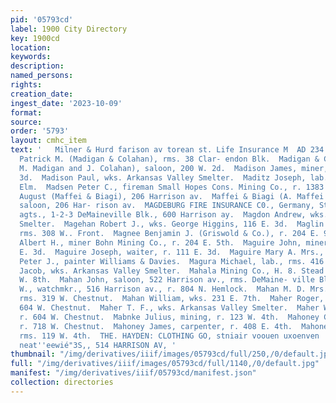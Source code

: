 ```yaml
---
pid: '05793cd'
label: 1900 City Directory
key: 1900cd
location: 
keywords: 
description: 
named_persons: 
rights: 
creation_date: 
ingest_date: '2023-10-09'
format: 
source: 
order: '5793'
layout: cmhc_item
text: '   Milner & Hurd farison av torean st. Life Insurance M  AD 234 MAH Madigan
  Patrick M. (Madigan & Colahan), rms. 38 Clar- endon Blk.  Madigan & Colahan (P.
  M. Madigan and J. Colahan), saloon, 200 W. 2d.  Madison James, miner, rms. 222 E.
  3d.  Madison Paul, wks. Arkansas Valley Smelter.  Maditz Joseph, lab., r. 712 W.
  Elm.  Madsen Peter C., fireman Small Hopes Cons. Mining Co., r. 1383 W. 9th.  Maffei
  August (Maffei & Biagi), 206 Harrison av.  Maffei & Biagi (A. Maffei and A. Biagi),
  saloon, 206 Har- rison av.  MAGDEBURG FIRE INSURANCE C0., Germany, Stickley & Shaw
  agts., 1-2-3 DeMaineville Blk., 600 Harrison ay.  Magdon Andrew, wks. Arkansas Valley
  Smelter.  Magehan Robert J., wks. George Higgins, 116 E. 3d.  Maglin John, lab.,
  rms. 308 W.. Front.  Magnee Benjamin J. (Griswold & Co.), r. 204 E. 9th.  Magnie
  Albert H., miner Bohn Mining Co., r. 204 E. 5th.  Maguire John, miner, bds. 139
  E. 3d.  Maguire Joseph, waiter, r. 111 E. 3d.  Maguire Mary A. Mrs., r. 111 E. 3d.  Maguire
  Peter J., painter Williams & Davies.  Magura Michael, lab., rms. 416 W. Chestnut.  Mahalich
  Jacob, wks. Arkansas Valley Smelter.  Mahala Mining Co., H. 8. Stead receiver, 114
  W. 8th.  Mahan John, saloon, 522 Harrison av., rms. DeMaine- ville Blk.  Mahan John
  W., watchmkr., 516 Harrison av., r. 804 N. Hemlock.  Mahan M. D. Mrs., dressmkr.,
  rms. 319 W. Chestnut.  Mahan William, wks. 231 E. 7th.  Maher Roger, dairyman, r.
  604 W. Chestnut.  Maher T. F., wks. Arkansas Valley Smelter.  Maher William, dairyman,
  r. 604 W. Chestnut.  Mabnke Julius, mining, r. 123 W. 4th.  Mahoney Cornelius, lab.,
  r. 718 W. Chestnut.  Mahoney James, carpenter, r. 408 E. 4th.  Mahoney James, engineer,
  rms. 119 W. 4th.  THE. HAYDEN: CLOTHING GO, stniair voouen uxoenven  POWELL & SMITH
  neat''eewié"3S,, 514 HARRISON AV, '
thumbnail: "/img/derivatives/iiif/images/05793cd/full/250,/0/default.jpg"
full: "/img/derivatives/iiif/images/05793cd/full/1140,/0/default.jpg"
manifest: "/img/derivatives/iiif/05793cd/manifest.json"
collection: directories
---
```

